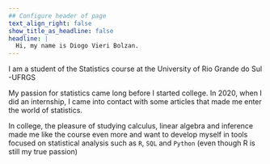 ```yaml
---
## Configure header of page
text_align_right: false
show_title_as_headline: false
headline: |
  Hi, my name is Diogo Vieri Bolzan.
---
```


<!-- this is a subheadline -->

I am a student of the Statistics course at the University of Rio Grande do Sul -UFRGS

My passion for statistics came long before I started college. In 2020, when I did an internship, I came into contact with some articles that made me enter the world of statistics.

In college, the pleasure of studying calculus, linear algebra and inference made me like the course even more and want to develop myself in tools focused on statistical analysis such as `R`, `SQL` and `Python` (even though R is still my true passion)
